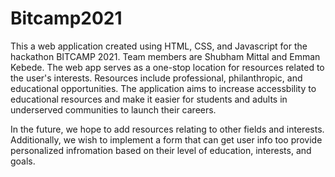 # Bitcamp2021

This a web application created using HTML, CSS, and Javascript for the hackathon BITCAMP 2021. Team members are Shubham Mittal and Emman Kebede. The web app serves as a one-stop location for resources related to the user's interests. Resources include professional, philanthropic, and educational opportunities. The application aims to increase accessbility to educational resources and make it easier for students and adults in underserved communities to launch their careers. 

In the future, we hope to add resources relating to other fields and interests. Additionally, we wish to implement a form that can get user info too provide personalized infromation based on their level of education, interests, and goals. 
